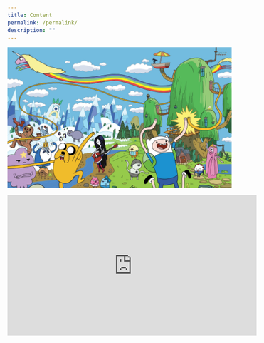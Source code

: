 ```yaml
---
title: Content
permalink: /permalink/
description: ""
---
```

![](/images/adventure%20time.jpg)

<iframe allowfullscreen="" allow="accelerometer; autoplay; clipboard-write; encrypted-media; gyroscope; picture-in-picture; web-share" frameborder="0" title="YouTube video player" src="https://www.youtube.com/embed/cvDxko2Zm0Q" height="315" width="560"></iframe>
